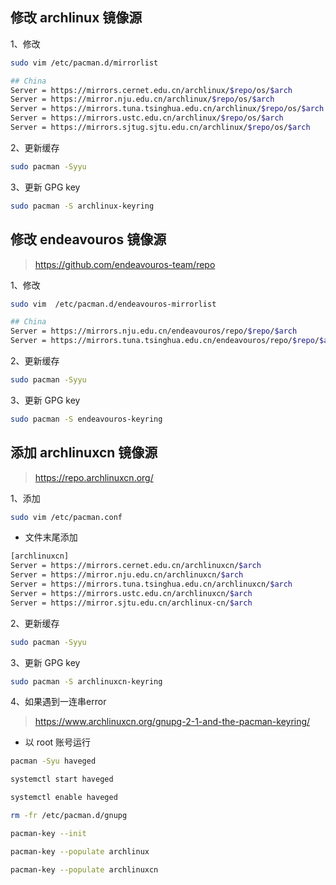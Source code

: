 ## 修改 archlinux 镜像源

1、修改

```sh
sudo vim /etc/pacman.d/mirrorlist
```

```sh
## China
Server = https://mirrors.cernet.edu.cn/archlinux/$repo/os/$arch
Server = https://mirror.nju.edu.cn/archlinux/$repo/os/$arch
Server = https://mirrors.tuna.tsinghua.edu.cn/archlinux/$repo/os/$arch
Server = https://mirrors.ustc.edu.cn/archlinux/$repo/os/$arch
Server = https://mirrors.sjtug.sjtu.edu.cn/archlinux/$repo/os/$arch
```

2、更新缓存

```sh
sudo pacman -Syyu
```

3、更新 GPG key

```sh
sudo pacman -S archlinux-keyring
```

## 修改 endeavouros 镜像源

> https://github.com/endeavouros-team/repo

1、修改

```sh
sudo vim  /etc/pacman.d/endeavouros-mirrorlist
```

```sh
## China
Server = https://mirrors.nju.edu.cn/endeavouros/repo/$repo/$arch
Server = https://mirrors.tuna.tsinghua.edu.cn/endeavouros/repo/$repo/$arch
```

2、更新缓存

```sh
sudo pacman -Syyu
```

3、更新 GPG key

```sh
sudo pacman -S endeavouros-keyring
```

## 添加 archlinuxcn 镜像源

> https://repo.archlinuxcn.org/

1、添加

```sh
sudo vim /etc/pacman.conf
```

- 文件末尾添加

```sh
[archlinuxcn]
Server = https://mirrors.cernet.edu.cn/archlinuxcn/$arch
Server = https://mirror.nju.edu.cn/archlinuxcn/$arch
Server = https://mirrors.tuna.tsinghua.edu.cn/archlinuxcn/$arch
Server = https://mirrors.ustc.edu.cn/archlinuxcn/$arch
Server = https://mirror.sjtu.edu.cn/archlinux-cn/$arch
```

2、更新缓存

```sh
sudo pacman -Syyu
```

3、更新 GPG key

```sh
sudo pacman -S archlinuxcn-keyring
```

4、如果遇到一连串error

> https://www.archlinuxcn.org/gnupg-2-1-and-the-pacman-keyring/

- 以 root 账号运行

```sh
pacman -Syu haveged
```

```sh
systemctl start haveged
```

```sh
systemctl enable haveged
```

```sh
rm -fr /etc/pacman.d/gnupg
```

```sh
pacman-key --init
```

```sh
pacman-key --populate archlinux
```

```sh
pacman-key --populate archlinuxcn
```



